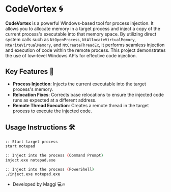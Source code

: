 # CodeVortex 🌀

**CodeVortex** is a powerful Windows-based tool for process injection. It allows you to allocate memory in a target process and inject a copy of the current process's executable into that memory space. By utilizing direct system calls such as `NtOpenProcess`, `NtAllocateVirtualMemory`, `NtWriteVirtualMemory`, and `NtCreateThreadEx`, it performs seamless injection and execution of code within the remote process. This project demonstrates the use of low-level Windows APIs for effective code injection.

## Key Features 🔑

- **Process Injection**: Injects the current executable into the target process's memory.
- **Relocation Fixes**: Corrects base relocations to ensure the injected code runs as expected at a different address.
- **Remote Thread Execution**: Creates a remote thread in the target process to execute the injected code.

## Usage Instructions 🛠️

```bash
:: Start target process
start notepad

:: Inject into the process (Command Prompt)
inject.exe notepad.exe

:: Inject into the process (PowerShell)
./inject.exe notepad.exe
```

- Developed by Maggi 💻🔥


